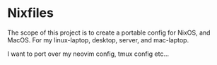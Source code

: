 # Nixfiles

The scope of this project is to create a portable config for NixOS, and MacOS. For my linux-laptop, desktop, server, and mac-laptop.

I want to port over my neovim config, tmux config etc...